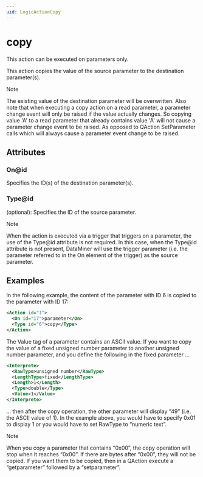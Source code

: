 ```yaml
---
uid: LogicActionCopy
---
```


# copy

This action can be executed on parameters only.

This action copies the value of the source parameter to the destination parameter(s).

> [!NOTE]
> The existing value of the destination parameter will be overwritten.
> Also note that when executing a copy action on a read parameter, a parameter change event will only be raised if the value actually changes. So copying value 'A' to a read parameter that already contains value 'A' will not cause a parameter change event to be raised. As opposed to QAction SetParameter calls which will always cause a parameter event change to be raised.

## Attributes

### On@id

Specifies the ID(s) of the destination parameter(s).

### Type@id

(optional): Specifies the ID of the source parameter.

> [!NOTE]
> When the action is executed via a trigger that triggers on a parameter, the use of the Type@id attribute is not required. In this case, when the Type@id attribute is not present, DataMiner will use the trigger parameter (i.e. the parameter referred to in the On element of the trigger) as the source parameter.

## Examples

In the following example, the content of the parameter with ID 6 is copied to the parameter with ID 17:

```xml
<Action id="1">
  <On id="17">parameter</On>
  <Type id="6">copy</Type>
</Action>
```

The Value tag of a parameter contains an ASCII value. If you want to copy the value of a fixed unsigned number parameter to another unsigned number parameter, and you define the following in the fixed parameter ...

```xml
<Interprete>
  <RawType>unsigned number</RawType>
  <LengthType>fixed</LengthType>
  <Length>1</Length>
  <Type>double</Type>
  <Value>1</Value>
</Interprete>
```

... then after the copy operation, the other parameter will display “49” (i.e. the ASCII value of 1). In the example above, you would have to specify <Value>0x01</Value> to display 1 or you would have to set RawType to “numeric text”.

> [!NOTE]
> When you copy a parameter that contains “0x00”, the copy operation will stop when it reaches “0x00”. If there are bytes after “0x00”, they will not be copied. If you want them to be copied, then in a QAction execute a “getparameter” followed by a “setparameter”.
